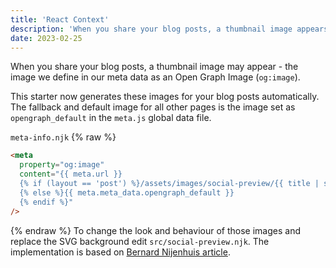 ```yaml
---
title: 'React Context'
description: 'When you share your blog posts, a thumbnail image appears - the image we define as an Open Graph Image. This starter generates these images for your blog posts automatically.'
date: 2023-02-25
---
```


When you share your blog posts, a thumbnail image may appear - the image we define in our meta data as an Open Graph Image (`og:image`).

This starter now generates these images for your blog posts automatically.
The fallback and default image for all other pages is the image set as `opengraph_default` in the `meta.js` global data file.

`meta-info.njk`
{% raw %}

```html
<meta
  property="og:image"
  content="{{ meta.url }}
  {% if (layout == 'post') %}/assets/images/social-preview/{{ title | slugify }}-preview.jpeg
  {% else %}{{ meta.meta_data.opengraph_default }}
  {% endif %}"
/>
```

{% endraw %}
To change the look and behaviour of those images and replace the SVG background edit `src/social-preview.njk`. The implementation is based on [Bernard Nijenhuis article](https://bnijenhuis.nl/notes/automatically-generate-open-graph-images-in-eleventy/).
